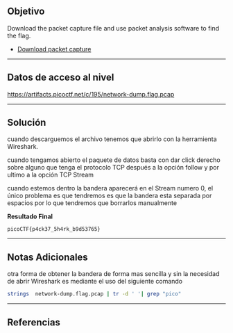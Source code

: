 ## Objetivo 

Download the packet capture file and use packet analysis software to find the flag.

- [Download packet capture](https://artifacts.picoctf.net/c/195/network-dump.flag.pcap)
---
## Datos de acceso al nivel 

https://artifacts.picoctf.net/c/195/network-dump.flag.pcap

---
## Solución 

cuando descarguemos el archivo tenemos que abrirlo con la herramienta Wireshark.

cuando tengamos abierto el paquete de datos basta con dar click derecho sobre alguno que tenga el protocolo TCP  después a la opción follow y por ultimo a la opción TCP Stream

cuando estemos dentro la bandera aparecerá en el Stream numero 0, el único problema es que tendremos es que la bandera esta separada por espacios por lo que tendremos que borrarlos manualmente 

**Resultado Final**
```
picoCTF{p4ck37_5h4rk_b9d53765}
```

---
## Notas Adicionales 

otra forma de obtener la bandera de forma mas sencilla y sin la necesidad de abrir Wireshark es mediante el uso del siguiente comando 

```bash
strings  network-dump.flag.pcap | tr -d ' '| grep "pico" 
```

---
## Referencias 
